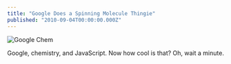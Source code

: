 ```yaml
---
title: "Google Does a Spinning Molecule Thingie"
published: "2010-09-04T00:00:00.000Z"
---
```


![Google Chem](/images/posts/20100904/google_chem.png "Google Chem")

Google, chemistry, and JavaScript. Now how cool is that? Oh, wait a minute.